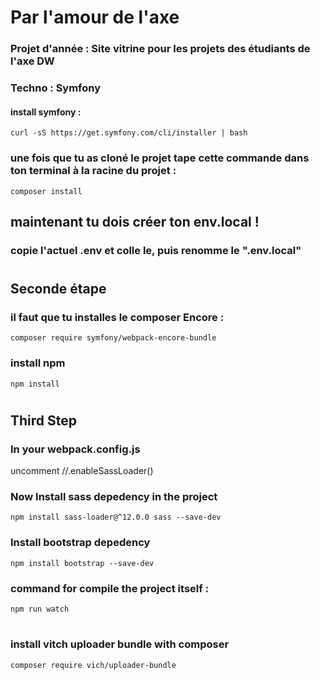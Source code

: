 # Par l'amour de l'axe
### Projet d'année : Site vitrine pour les projets des étudiants de l'axe DW
### Techno : Symfony 
#### install symfony :
    curl -sS https://get.symfony.com/cli/installer | bash

### une fois que tu as cloné le projet tape cette commande dans ton terminal à la racine du projet : 
    composer install
## maintenant tu dois créer ton env.local !
### copie l'actuel .env et colle le, puis renomme le ".env.local"
#

## Seconde étape

### il faut que tu installes le composer Encore : 
    composer require symfony/webpack-encore-bundle

### install npm
    npm install

#

## Third Step

### In your webpack.config.js
uncomment //.enableSassLoader()

### Now Install sass depedency in the project
    npm install sass-loader@^12.0.0 sass --save-dev

### Install bootstrap depedency
    npm install bootstrap --save-dev

### command for compile the project itself :
    npm run watch
#

### install vitch uploader bundle with composer

    composer require vich/uploader-bundle

